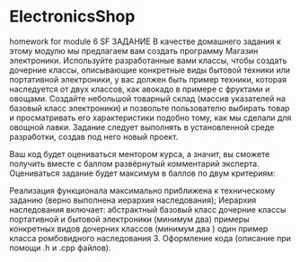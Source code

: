 # ElectronicsShop
homework for module 6 SF
ЗАДАНИЕ
В качестве домашнего задания к этому модулю мы предлагаем вам создать программу Магазин электроники.
Используйте разработанные вами классы, чтобы создать дочерние классы, описывающие конкретные виды бытовой техники или портативной электроники, у вас должен быть пример техники, которая наследуется от двух классов, как авокадо в примере с фруктами и овощами.
Создайте небольшой товарный склад (массив указателей на базовый класс электроники) и позвольте пользователю выбирать товар и просматривать его характеристики подобно тому, как мы сделали для овощной лавки.
Задание следует выполнять в установленной среде разработки, создав под него новый проект.

Ваш код будет оцениваться ментором курса, а значит, вы сможете получить вместе с баллом развёрнутый комментарий эксперта. Оцениваться задание будет максимум в  баллов по двум критериям: 

Реализация функционала максимально приближена к техническому заданию (верно выполнена иерархия наследования);
Иерархия наследования включает:
абстрактный базовый класс
дочерние классы портативной и бытовой электроники (минимум два)
примеры конкретных видов дочерних классов (минимум два )
один пример класса ромбовидного наследования
3. Оформление кода (описание при помощи .h и .cpp файлов).
